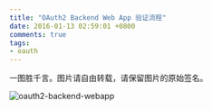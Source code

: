 ```yaml
---
title: "OAuth2 Backend Web App 验证流程"
date: 2016-01-13 02:59:01 +0800
comments: true
tags: 
- oauth
---
```


一图胜千言。图片请自由转载，请保留图片的原始签名。

<!--more-->

<img src="{{root_url}}/images/blog/oauth2_backend_webapp.png" alt="oauth2-backend-webapp"/>